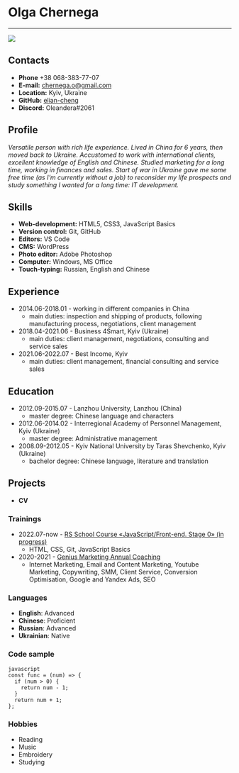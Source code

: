 # Olga Chernega
***
![](https://github.com/elian-cheng/rsschool-cv/blob/gh-pages/ava%201454.jpg?raw=true)
## Contacts
* **Phone** +38 068-383-77-07
* **E-mail:** chernega.o@gmail.com
* **Location:** Kyiv, Ukraine
* **GitHub:** [elian-cheng](https://github.com/elian-cheng)
* **Discord:** Oleandera#2061
## Profile
*Versatile person with rich life experience. Lived in China for 6 years, then moved back to Ukraine. Accustomed to work with international clients, excellent knowledge of English and Chinese. Studied marketing for a long time, working in finances and sales. Start of war in Ukraine gave me some free time (as I’m currently without a job) to reconsider my life prospects and study something I wanted for a long time: IT development.*
## Skills
* **Web-development:** HTML5, CSS3, JavaScript Basics
* **Version control:** Git, GitHub
* **Editors:** VS Code
* **CMS:** WordPress
* **Photo editor:** Adobe Photoshop
* **Computer:** Windows, MS Office
* **Touch-typing:** Russian, English and Chinese
## Experience
* 2014.06-2018.01 - working in different companies in China
    * main duties: inspection and shipping of products, following manufacturing process, negotiations, client management
* 2018.04-2021.06 - Business 4Smart, Kyiv (Ukraine)
    * main duties: client management, negotiations, consulting and service sales
* 2021.06-2022.07 - Best Income, Kyiv
    * main duties: client management, financial consulting and service sales
## Education
* 2012.09-2015.07 - Lanzhou University, Lanzhou (China)
    * master degree: Chinese language and characters
* 2012.06-2014.02 - Interregional Academy of Personnel Management, Kyiv (Ukraine)
    * master degree: Administrative management
* 2008.09-2012.05 - Kyiv National University by Taras Shevchenko, Kyiv (Ukraine)
    * bachelor degree: Chinese language, literature and translation
## Projects
* **CV**
### Trainings
* 2022.07-now - [RS School Course «JavaScript/Front-end. Stage 0» (in progress)](https://wearecommunity.io/events/js-stage0-rs-2022q2)
    * HTML, CSS, Git, JavaScript Basics
* 2020-2021 - [Genius Marketing Annual Coaching](https://geniusmarketing.me/coaching/new/index_reserve.html)
    * Internet Marketing, Email and Content Marketing, Youtube Marketing, Copywriting, SMM, Client Service, Conversion Optimisation, Google and Yandex Ads, SEO
### Languages
* **English**: Advanced
* **Chinese**: Proficient
* **Russian**: Advanced
* **Ukrainian**: Native
### Code sample
```
javascript
const func = (num) => {
  if (num > 0) {
    return num - 1;
  }
  return num + 1;
};
```
### Hobbies
* Reading
* Music
* Embroidery
* Studying